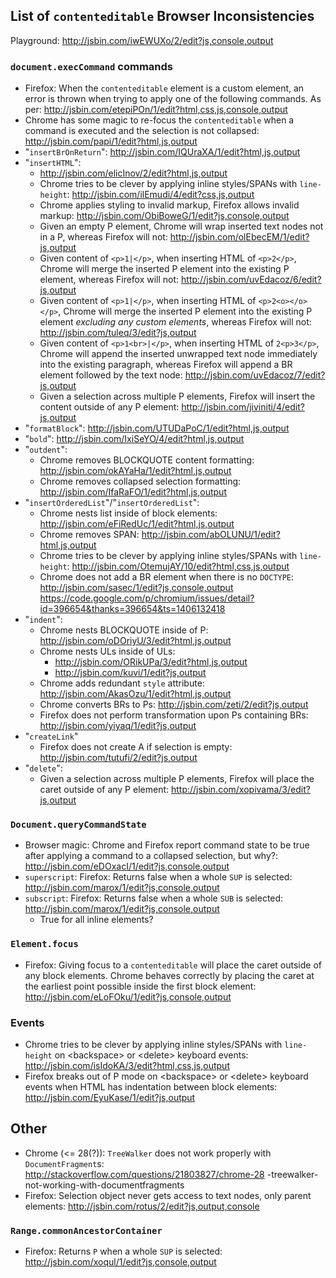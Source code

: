 ## List of `contenteditable` Browser Inconsistencies
Playground: http://jsbin.com/iwEWUXo/2/edit?js,console,output

### `document.execCommand` commands
* Firefox: When the `contenteditable` element is a custom element, an error is
  thrown when trying to apply one of the following commands. As per:
  http://jsbin.com/etepiPOn/1/edit?html,css,js,console,output
* Chrome has some magic to re-focus the `contenteditable` when a command is
  executed and the selection is not collapsed:
  http://jsbin.com/papi/1/edit?html,js,output
* "`insertBrOnReturn`": http://jsbin.com/IQUraXA/1/edit?html,js,output
* "`insertHTML`":
  - http://jsbin.com/elicInov/2/edit?html,js,output
  - Chrome tries to be clever by applying inline styles/SPANs with `line-
    height`: http://jsbin.com/ilEmudi/4/edit?css,js,output
  - Chrome applies styling to invalid markup, Firefox allows invalid markup:
    http://jsbin.com/ObiBoweG/1/edit?js,console,output
  - Given an empty P element, Chrome will wrap inserted text nodes not in a P,
    whereas Firefox will not: http://jsbin.com/olEbecEM/1/edit?js,output
  - Given content of `<p>1|</p>`, when inserting HTML of `<p>2</p>`, Chrome will
    merge the inserted P element into the existing P element, whereas Firefox
    will not: http://jsbin.com/uvEdacoz/6/edit?js,output
  - Given content of `<p>1|</p>`, when inserting HTML of `<p>2<o></o></p>`,
    Chrome will merge the inserted P element into the existing P element
    *excluding any custom elements*, whereas Firefox will not:
    http://jsbin.com/tuleq/3/edit?js,output
  - Given content of `<p>1<br>|</p>`, when inserting HTML of `2<p>3</p>`, Chrome
    will append the inserted unwrapped text node immediately into the existing
    paragraph, whereas Firefox will append a BR element followed by the text
    node: http://jsbin.com/uvEdacoz/7/edit?js,output
  - Given a selection across multiple P elements, Firefox will insert the
    content outside of any P element: http://jsbin.com/jiviniti/4/edit?js,output
* "`formatBlock`": http://jsbin.com/UTUDaPoC/1/edit?html,js,output
* "`bold`": http://jsbin.com/IxiSeYO/4/edit?html,js,output
* "`outdent`":
  - Chrome removes BLOCKQUOTE content formatting:
    http://jsbin.com/okAYaHa/1/edit?html,js,output
  - Chrome removes collapsed selection formatting:
    http://jsbin.com/IfaRaFO/1/edit?html,js,output
* "`insertOrderedList`"/"`insertOrderedList`":
  - Chrome nests list inside of block elements:
    http://jsbin.com/eFiRedUc/1/edit?html,js,output
  - Chrome removes SPAN: http://jsbin.com/abOLUNU/1/edit?html,js,output
  - Chrome tries to be clever by applying inline styles/SPANs with `line-
    height`: http://jsbin.com/OtemujAY/10/edit?html,css,js,output
  - Chrome does not add a BR element when there is no `DOCTYPE`:
    http://jsbin.com/sasec/1/edit?js,console,output
    https://code.google.com/p/chromium/issues/detail?id=396654&thanks=396654&ts=1406132418
* "`indent`":
  - Chrome nests BLOCKQUOTE inside of P:
    http://jsbin.com/oDOriyU/3/edit?html,js,output
  - Chrome nests ULs inside of ULs:
    - http://jsbin.com/ORikUPa/3/edit?html,js,output
    - http://jsbin.com/kuvi/1/edit?js,output
  - Chrome adds redundant `style` attribute:
    http://jsbin.com/AkasOzu/1/edit?html,js,output
  - Chrome converts BRs to Ps: http://jsbin.com/zeti/2/edit?js,output
  - Firefox does not perform transformation upon Ps containing BRs:
    http://jsbin.com/yiyaq/1/edit?js,output
* "`createLink`"
  - Firefox does not create A if selection is empty:
    http://jsbin.com/tutufi/2/edit?js,output
* "`delete`":
  - Given a selection across multiple P elements, Firefox will place the caret
    outside of any P element: http://jsbin.com/xopivama/3/edit?js,output

### `Document.queryCommandState`
* Browser magic: Chrome and Firefox report command state to be true after
  applying a command to a collapsed selection, but why?:
  http://jsbin.com/eDOxacI/1/edit?js,console,output
* `superscript`: Firefox: Returns false when a whole `SUP` is selected:
  http://jsbin.com/marox/1/edit?js,console,output
* `subscript`: Firefox: Returns false when a whole `SUB` is selected:
  http://jsbin.com/marox/1/edit?js,console,output
  - True for all inline elements?

### `Element.focus`
* Firefox: Giving focus to a `contenteditable` will place the caret outside of
  any block elements. Chrome behaves correctly by placing the caret at the
  earliest point possible inside the first block element:
  http://jsbin.com/eLoFOku/1/edit?js,console,output

### Events
* Chrome tries to be clever by applying inline styles/SPANs with `line-height`
  on \<backspace> or \<delete> keyboard events:
  http://jsbin.com/isIdoKA/3/edit?html,css,js,output
* Firefox breaks out of P mode on \<backspace> or \<delete> keyboard events when
  HTML has indentation between block elements:
  http://jsbin.com/EyuKase/1/edit?js,output

## Other
* Chrome (<= 28(?)): `TreeWalker` does not work properly with
  `DocumentFragment`s: http://stackoverflow.com/questions/21803827/chrome-28
  -treewalker-not-working-with-documentfragments
* Firefox: Selection object never gets access to text nodes, only parent
  elements: http://jsbin.com/rotus/2/edit?js,output,console

### `Range.commonAncestorContainer`
* Firefox: Returns `P` when a whole `SUP` is selected:
  http://jsbin.com/xoqul/1/edit?js,console,output
